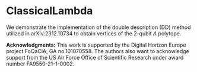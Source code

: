 # ClassicalLambda
We demonstrate the implementation of the double description (DD) method utilized in arXiv:2312.10734 to obtain vertices of the 2-qubit $\Lambda$ polytope.



**Acknowledgments:** This work is supported by the Digital Horizon Europe project FoQaCiA, GA no.101070558. The authors also want to acknowledge support from the US Air Force Office of Scientific Research
under award number FA9550-21-1-0002.
